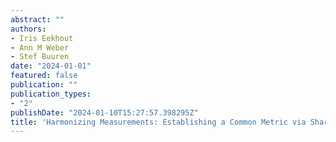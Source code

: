 ```yaml
---
abstract: ""
authors:
- Iris Eekhout
- Ann M Weber
- Stef Buuren
date: "2024-01-01"
featured: false
publication: ""
publication_types:
- "2"
publishDate: "2024-01-10T15:27:57.398295Z"
title: 'Harmonizing Measurements: Establishing a Common Metric via Shared Items Across Instruments'
---
```


